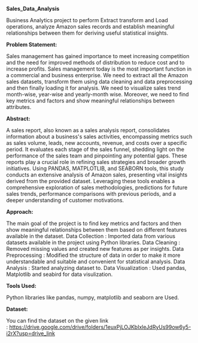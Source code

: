 **Sales_Data_Analysis**

Business Analytics project to perform Extract transform and Load operations, analyze Amazon sales records and establish meaningful relationships between them for deriving useful statistical insights.

**Problem Statement:**

Sales management has gained importance to meet increasing competition and the need for improved methods of distribution to reduce cost and to increase profits. Sales management today is the most important function in a commercial and business enterprise. We need to extract all the Amazon sales datasets, transform them using data cleaning and data preprocessing and then finally loading it for analysis. We need to visualize sales trend month-wise, year-wise and yearly-month wise. Moreover, we need to find key metrics and factors and show meaningful relationships between attributes.

**Abstract:**

A sales report, also known as a sales analysis report, consolidates information about a business's sales activities, encompassing metrics such as sales volume, leads, new accounts, revenue, and costs over a specific period. It evaluates each stage of the sales funnel, shedding light on the performance of the sales team and pinpointing any potential gaps. These reports play a crucial role in refining sales strategies and broader growth initiatives. Using PANDAS, MATPLOTLIB, and SEABORN tools, this study conducts an extensive analysis of Amazon sales, presenting vital insights derived from the provided dataset. Leveraging these tools enables a comprehensive exploration of sales methodologies, predictions for future sales trends, performance comparisons with previous periods, and a deeper understanding of customer motivations.

**Approach:**

The main goal of the project is to find key metrics and factors and then show meaningful relationships between them based on different features available in the dataset.
Data Collection : Imported data from various datasets available in the project using Python libraries.
Data Cleaning : Removed missing values and created new features as per insights.
Data Preprocessing : Modified the structure of data in order to make it more understandable and suitable and convenient for statistical analysis.
Data Analysis : Started analyzing dataset to.
Data Visualization : Used pandas, Matplotlib and seabird for data visulization.

**Tools Used:**

Python libraries like pandas, numpy, matplotlib and seaborn are Used.

**Dataset:**

You can find the dataset on the given link : https://drive.google.com/drive/folders/1euxPjLOJKbIxleJdRyUs99ow6y5-i2rX?usp=drive_link

